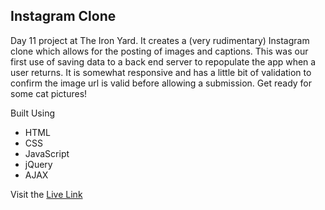 ## Instagram Clone

Day 11 project at The Iron Yard. It creates a (very rudimentary) Instagram clone which allows for the posting of images and captions. This was our first use of saving data to a back end server to repopulate the app when a user returns. It is somewhat responsive and has a little bit of validation to confirm the image url is valid before allowing a submission. Get ready for some cat pictures!

Built Using
* HTML
* CSS
* JavaScript
* jQuery
* AJAX

Visit the [Live Link]

[Live Link]: http://instagramclone-danbuda.surge.sh/
